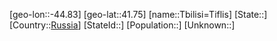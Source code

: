﻿---
location: [41.75,-44.83]
type: City
tags:
- geo/City


SpocWebEntityId: 34785
isDeleted: false
confidential: public

---
[geo-lon::-44.83]
[geo-lat::41.75]
[name::Tbilisi=Tiflis]
[State::]
[Country::[Russia](geo/Continent/Europe/Russia.md)]
[StateId::]
[Population::]
[Unknown::]

